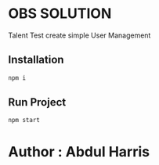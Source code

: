 # OBS SOLUTION

Talent Test create simple User Management 
## Installation

```bash
npm i
```

## Run Project

```bash
npm start
```

# Author : Abdul Harris
